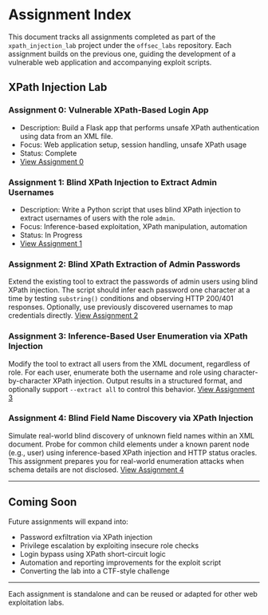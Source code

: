 # Assignment Index

This document tracks all assignments completed as part of the `xpath_injection_lab` project under the `offsec_labs` repository. Each assignment builds on the previous one, guiding the development of a vulnerable web application and accompanying exploit scripts.

## XPath Injection Lab

### Assignment 0: Vulnerable XPath-Based Login App
- Description: Build a Flask app that performs unsafe XPath authentication using data from an XML file.
- Focus: Web application setup, session handling, unsafe XPath usage
- Status: Complete
- [View Assignment 0](assignment_00.md)

### Assignment 1: Blind XPath Injection to Extract Admin Usernames
- Description: Write a Python script that uses blind XPath injection to extract usernames of users with the role `admin`.
- Focus: Inference-based exploitation, XPath manipulation, automation
- Status: In Progress
- [View Assignment 1](assignment_01.md)

### Assignment 2: Blind XPath Extraction of Admin Passwords
Extend the existing tool to extract the passwords of admin users using blind XPath injection. The script should infer each password one character at a time by testing `substring()` conditions and observing HTTP 200/401 responses. Optionally, use previously discovered usernames to map credentials directly.
[View Assignment 2](assignment_02.md)

### Assignment 3: Inference-Based User Enumeration via XPath Injection
Modify the tool to extract all users from the XML document, regardless of role. For each user, enumerate both the username and role using character-by-character XPath injection. Output results in a structured format, and optionally support `--extract all` to control this behavior.
[View Assignment 3](assignment_03.md)

### Assignment 4: Blind Field Name Discovery via XPath Injection
Simulate real-world blind discovery of unknown field names within an XML document. Probe for common child elements under a known parent node (e.g., user) using inference-based XPath injection and HTTP status oracles. This assignment prepares you for real-world enumeration attacks when schema details are not disclosed.
[View Assignment 4](assignment_04.md)

---

## Coming Soon

Future assignments will expand into:

- Password exfiltration via XPath injection
- Privilege escalation by exploiting insecure role checks
- Login bypass using XPath short-circuit logic
- Automation and reporting improvements for the exploit script
- Converting the lab into a CTF-style challenge

---

Each assignment is standalone and can be reused or adapted for other web exploitation labs.

